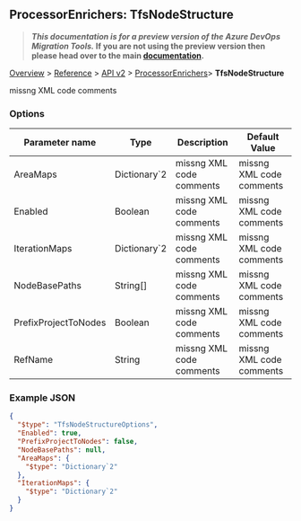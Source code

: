 ## ProcessorEnrichers: TfsNodeStructure

>**_This documentation is for a preview version of the Azure DevOps Migration Tools._ If you are not using the preview version then please head over to the main [documentation](https://nkdagility.github.io/azure-devops-migration-tools).**

[Overview](/docs/index.md) > [Reference](/docs/Reference/index.md) > [API v2](/docs/Reference/v2/index.md) > [ProcessorEnrichers](/docs/Reference/v2/ProcessorEnrichers/index.md)> **TfsNodeStructure**

missng XML code comments

### Options

| Parameter name         | Type    | Description                              | Default Value                            |
|------------------------|---------|------------------------------------------|------------------------------------------|
| AreaMaps | Dictionary`2 | missng XML code comments | missng XML code comments |
| Enabled | Boolean | missng XML code comments | missng XML code comments |
| IterationMaps | Dictionary`2 | missng XML code comments | missng XML code comments |
| NodeBasePaths | String[] | missng XML code comments | missng XML code comments |
| PrefixProjectToNodes | Boolean | missng XML code comments | missng XML code comments |
| RefName | String | missng XML code comments | missng XML code comments |


### Example JSON

```JSON
{
  "$type": "TfsNodeStructureOptions",
  "Enabled": true,
  "PrefixProjectToNodes": false,
  "NodeBasePaths": null,
  "AreaMaps": {
    "$type": "Dictionary`2"
  },
  "IterationMaps": {
    "$type": "Dictionary`2"
  }
}
```